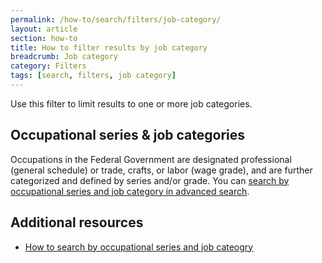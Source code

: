 ```yaml
---
permalink: /how-to/search/filters/job-category/
layout: article
section: how-to
title: How to filter results by job category
breadcrumb: Job category
category: Filters
tags: [search, filters, job category]
---
```


Use this filter to limit results to one or more job categories.

## Occupational series & job categories

Occupations in the Federal Government are designated professional (general schedule) or trade, crafts, or labor (wage grade), and are further categorized and defined by series and/or grade. You can [search by occupational series and job category in advanced search](../../advanced/occupational-series/).

## Additional resources

* [How to search by occupational series and job cateogry](../../advanced/occupational-series/)
